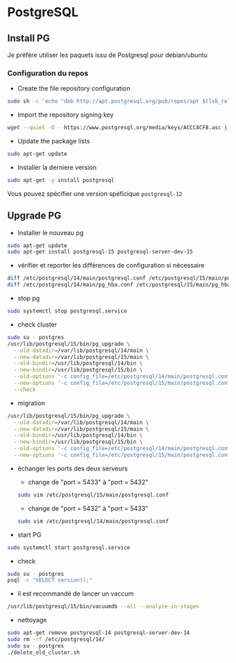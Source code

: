 # PostgreSQL

## Install PG

Je préfère utiliser les paquets issu de Postgresql pour debian/ubuntu

### Configuration du repos

- Create the file repository configuration

```bash
sudo sh -c 'echo "deb http://apt.postgresql.org/pub/repos/apt $(lsb_release -cs)-pgdg main" > /etc/apt/sources.list.d/pgdg.list'
```

- Import the repository signing key

```bash
wget --quiet -O - https://www.postgresql.org/media/keys/ACCC4CF8.asc | sudo apt-key add -
```

- Update the package lists

```bash
sudo apt-get update
```

- Installer la derniere version

```bash
sudo apt-get -y install postgresql
```

Vous pouvez spécifier une version spéficique ``postgresql-12``

## Upgrade PG

- Installer le nouveau pg

```bash
sudo apt-get update
sudo apt-get install postgresql-15 postgresql-server-dev-15
```

- vérifier et reporter les différences de configuration si nécessaire

```bash
diff /etc/postgresql/14/main/postgresql.conf /etc/postgresql/15/main/postgresql.conf
diff /etc/postgresql/14/main/pg_hba.conf /etc/postgresql/15/main/pg_hba.conf
```

- stop pg

```bash
sudo systemctl stop postgresql.service
```

- check cluster

```bash
sudo su - postgres
/usr/lib/postgresql/15/bin/pg_upgrade \
  --old-datadir=/var/lib/postgresql/14/main \
  --new-datadir=/var/lib/postgresql/15/main \
  --old-bindir=/usr/lib/postgresql/14/bin \
  --new-bindir=/usr/lib/postgresql/15/bin \
  --old-options '-c config_file=/etc/postgresql/14/main/postgresql.conf' \
  --new-options '-c config_file=/etc/postgresql/15/main/postgresql.conf' \
  --check
```

- migration

```bash
/usr/lib/postgresql/15/bin/pg_upgrade \
  --old-datadir=/var/lib/postgresql/14/main \
  --new-datadir=/var/lib/postgresql/15/main \
  --old-bindir=/usr/lib/postgresql/14/bin \
  --new-bindir=/usr/lib/postgresql/15/bin \
  --old-options '-c config_file=/etc/postgresql/14/main/postgresql.conf' \
  --new-options '-c config_file=/etc/postgresql/15/main/postgresql.conf'
```

- échanger les ports des deux serveurs

  - change de "port = 5433" à "port = 5432"

  ```bash
  sudo vim /etc/postgresql/15/main/postgresql.conf
  ```

  - change de "port = 5432" à "port = 5433"

  ```bash
  sudo vim /etc/postgresql/14/main/postgresql.conf
  ```

- start PG

```bash
sudo systemctl start postgresql.service
```

- check

```bash
sudo su - postgres
psql -c "SELECT version();"
```

- il est recommandé de lancer un vaccum

```bash
/usr/lib/postgresql/15/bin/vacuumdb --all --analyze-in-stages
```

- nettoyage

```bash
sudo apt-get remove postgresql-14 postgresql-server-dev-14
sudo rm -rf /etc/postgresql/14/
sudo su - postgres
./delete_old_cluster.sh
```
